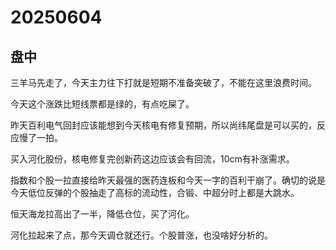 # 20250604

## 盘中

三羊马先走了，今天主力往下打就是短期不准备突破了，不能在这里浪费时间。

今天这个涨跌比短线票都是绿的，有点吃屎了。

昨天百利电气回封应该能想到今天核电有修复预期，所以尚纬尾盘是可以买的，反应慢了一拍。

买入河化股份，核电修复完创新药这边应该会有回流，10cm有补涨需求。

指数和个股一拉直接给昨天最强的医药连板和今天一字的百利干崩了。确切的说是今天低位反弹的个股抽走了高标的流动性，合锻、中超分时上都是大跳水。

恒天海龙拉高出了一半，降低仓位，买了河化。

河化拉起来了点，那今天调仓就还行。个股普涨，也没啥好分析的。
